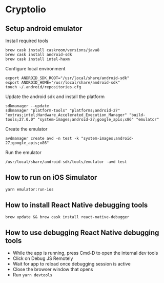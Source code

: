 Cryptolio
=========

Setup android emulator
----------------------
Install required tools
```
brew cask install caskroom/versions/java8
brew cask install android-sdk
brew cask install intel-haxm
```
Configure local environment
```
export ANDROID_SDK_ROOT="/usr/local/share/android-sdk"
export ANDROID_HOME="/usr/local/share/android-sdk"
touch ~/.android/repositories.cfg
```
Update the android sdk and install the platform
```
sdkmanager --update
sdkmanager "platform-tools" "platforms;android-27" "extras;intel;Hardware_Accelerated_Execution_Manager" "build-tools;27.0.0" "system-images;android-27;google_apis;x86" "emulator"
```
Create the emulator
```
avdmanager create avd -n test -k "system-images;android-27;google_apis;x86"
```
Run the emulator
```
/usr/local/share/android-sdk/tools/emulator -avd test
```


How to run on iOS Simulator
---------------------------
```
yarn emulator:run-ios
```

How to install React Native debugging tools
-------------------------------------------
```
brew update && brew cask install react-native-debugger
```

How to use debugging React Native debugging tools
-------------------------------------------------
- While the app is running, press Cmd-D to open the internal dev tools
- Click on Debug JS Remotely
- Wait for app to reload once debugging session is active
- Close the browser window that opens
- Run `yarn devtools`
